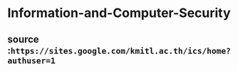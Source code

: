 # Information-and-Computer-Security

## source :` https://sites.google.com/kmitl.ac.th/ics/home?authuser=1 `
